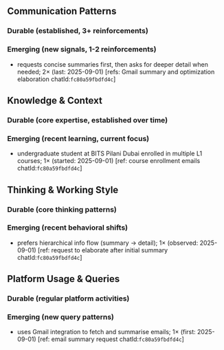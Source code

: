 ## Communication Patterns
### Durable (established, 3+ reinforcements)

### Emerging (new signals, 1-2 reinforcements)
- requests concise summaries first, then asks for deeper detail when needed; 2× (last: 2025-09-01) [refs: Gmail summary and optimization elaboration chatId:`fc80a59fbdfd4c`]

## Knowledge & Context
### Durable (core expertise, established over time)

### Emerging (recent learning, current focus)  
- undergraduate student at BITS Pilani Dubai enrolled in multiple L1 courses; 1× (started: 2025-09-01) [ref: course enrollment emails chatId:`fc80a59fbdfd4c`]

## Thinking & Working Style
### Durable (core thinking patterns)

### Emerging (recent behavioral shifts)
- prefers hierarchical info flow (summary → detail); 1× (observed: 2025-09-01) [ref: request to elaborate after initial summary chatId:`fc80a59fbdfd4c`]

## Platform Usage & Queries
### Durable (regular platform activities)

### Emerging (new query patterns)
- uses Gmail integration to fetch and summarise emails; 1× (first: 2025-09-01) [ref: email summary request chatId:`fc80a59fbdfd4c`]